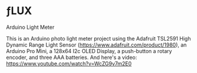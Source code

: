 # ƒLUX
Arduino Light Meter

This is an Arduino photo light meter project using the Adafruit TSL2591 High Dynamic Range Light Sensor (https://www.adafruit.com/product/1980), an Arduino Pro Mini, a 128x64 I2c OLED Display, a push-button a rotary encoder, and three AAA batteries.
And here's a video: https://www.youtube.com/watch?v=WcZG9v7m2E0

